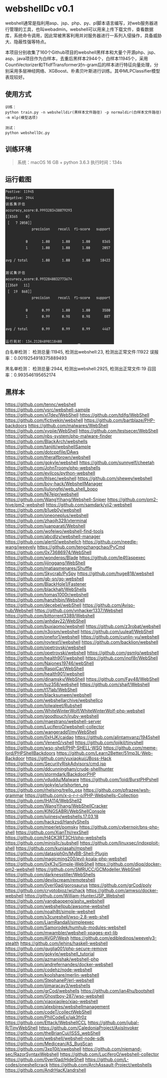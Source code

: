 # webshellDc v0.1

webshell通常是指利用asp、jsp、php、py、pl脚本语言编写，对web服务器进行管理的工具，也叫webadmin。webshell可以用来上传下载文件，查看数据库，系统命令调用，因此常被黑客利用并对服务器进行一系列入侵操作，具备威胁大、隐蔽性强等特点。


本项目分别收集了160个Github项目的webshell黑样本和大量个开源php、jsp、asp、java项目作为白样本，去重后黑样本2944个，白样本11945个，采用CountVectorizer和TfidfTransformer对n-gram后的样本进行特征向量处理，分别采用多层神经网络、XGBoost、朴素贝叶斯进行训练。其中MLPClassifier模型表现较好。



## 使用方式
```
训练：
python train.py -n webshelldir(黑样本文件路径) -p normaldir(白样本文件路径) -m mlp(模型选项)

测试：
python webshellDc.py
```


## 训练环境 

> 系统：macOS 16 GB + python 3.6.3
> 执行时间：134s


## 运行截图 
<!-- ![mlpevaluation](pic/1.jpg) -->
<img src="pic/1.jpg" width = "350" height = "500" div align=center />


白名单检测：
检测总量:11945, 检测出webshell:23, 检测出正常文件:11922
误报率：0.0019254918375889493

黑名单检测：
检测总量:2944, 检测出webshell:2925, 检测出正常文件:19
召回率：0.993546195652174


## 黑样本 

https://github.com/tennc/webshell  
https://github.com/ysrc/webshell-sample
https://github.com/xl7dev/WebShell
https://github.com/tdifg/WebShell
https://github.com/fictivekin/webshell
https://github.com/bartblaze/PHP-backdoors
https://github.com/malwares/WebShell
https://github.com/xypiie/WebShell
https://github.com/testsecer/WebShell
https://github.com/nbs-system/php-malware-finder
https://github.com/BlackArch/webshells
https://github.com/tanjiti/webshellSample
https://github.com/dotcppfile/DAws
https://github.com/theralfbrown/webshell
https://github.com/gokyle/webshell
https://github.com/sunnyelf/cheetah
https://github.com/JohnTroony/php-webshells
https://github.com/evilcos/python-webshell
https://github.com/lhlsec/webshell
https://github.com/shewey/webshell
https://github.com/boy-hack/WebshellManager
https://github.com/liulongfei/web_shell_bopo
https://github.com/Ni7eipr/webshell
https://github.com/WangYihang/Webshell-Sniper
https://github.com/pm2-hive/pm2-webshell
https://github.com/samdark/yii2-webshell
https://github.com/b1ueb0y/webshell
https://github.com/oneoneplus/webshell
https://github.com/zhaojh329/xterminal
https://github.com/juanparati/Webshell
https://github.com/wofeiwo/webshell-find-tools
https://github.com/abcdlzy/webshell-manager
https://github.com/alert0/webshellch
https://github.com/needle-wang/jweevely
https://github.com/tengzhangchao/PyCmd
https://github.com/0x73686974/WebShell
https://github.com/wonderqs/Blade
https://github.com/le4f/aspexec
https://github.com/jijinggang/WebShell
https://github.com/matiasmenares/Shuffle
https://github.com/Skycrab/PySpy
https://github.com/huge818/webshell
https://github.com/gb-sn/go-webshell
https://github.com/BlackHole1/Fastener
https://github.com/blackhalt/WebShells
https://github.com/tomas1000r/webshell
https://github.com/hanzhibin/Webshell
https://github.com/decebel/webShell
https://github.com/Aviso-hub/Webshell
https://github.com/vnhacker1337/Webshell
https://github.com/bittorrent3389/Webshell
https://github.com/anhday22/WebShell
https://github.com/buxiaomo/webshell
https://github.com/z3robat/webshell
https://github.com/n3oism/webshell
https://github.com/uuleaf/WebShell
https://github.com/onefor1/webshell
https://github.com/cunlin-yu/webshell
https://github.com/roytest1/webshell
https://github.com/backlion/webshell
https://github.com/opetrovski/webshell
https://github.com/opetrovski/webshell
https://github.com/gsmlg/webshell
https://github.com/health901/webshell
https://github.com/inof8r/WebShell
https://github.com/Najones19746/webShell
https://github.com/RaspiCar/WebShell
https://github.com/health901/webshell
https://github.com/dinamsky/WebShell
https://github.com/Fay48/WebShell
https://github.com/tuz358/webshell
https://github.com/shajf/Webshell
https://github.com/t17lab/WebShell
https://github.com/blacksunwen/webshell
https://github.com/webshellarchive/webshellco
https://github.com/lolwaleet/Rubshell
https://github.com/WhiteWinterWolf/WhiteWinterWolf-php-webshell
https://github.com/goodtouch/jruby-webshell
https://github.com/maestrano/webshell-server
https://github.com/LuciferoO/webshell-collector
https://github.com/wangeradd1/myWebShell
https://github.com/0xHJK/caidao
https://github.com/alintamvanz/1945shell
https://github.com/Venen0/vshell
https://github.com/lojikil/tinyshell
https://github.com/wso-shell/PHP-SHELL-WSO
https://github.com/meme-lord/PHPShellBackdoors
https://github.com/Learn2Better/51mp3L-Web-Backdoor
https://github.com/yuxiaokui/JBoss-Hack
https://github.com/SecurityRiskAdvisors/cmd.jsp
https://github.com/ddcunningham/crude-shellhunter
https://github.com/stormdark/BackdoorPHP
https://github.com/vduddu/Malware
https://github.com/1oid/BurstPHPshell
https://github.com/gokyle/urlshorten_ng
https://github.com/rhelsing/trello_osx
https://github.com/pfrazee/wsh-grammar
https://github.com/x-o-r-r-o/PHP-Webshells-Collection
https://github.com/IHA114/WebShell2
https://github.com/WangYihang/WebShellCracker
https://github.com/KINGSABRI/WebShellConsole
https://github.com/jujinesy/webshells.17.03.18
https://github.com/hackzsd/HandyShells
https://github.com/mperlet/pomsky
https://github.com/cybernoir/bns-php-shell
https://github.com/XianThi/rexShell
https://github.com/H4CK3RT3CH/php-webshells
https://github.com/minisllc/subshell
https://github.com/linuxsec/indoxploit-shell
https://github.com/kuniasahi/mpshell
https://github.com/datasiph0n/MyBB-Shell-Plugin
https://github.com/magicming200/evil-koala-php-webshell
https://github.com/0xK3v/Simple-WebShell
https://github.com/djoq/docker-pm2-webshell
https://github.com/SMRUCC/GCModeller.WebShell
https://github.com/darknesstiller/WebShells
https://github.com/devilscream/remoteshell
https://github.com/0verl0ad/gorosaurus
https://github.com/grCod/poly
https://github.com/cryptobioz/wizhack
https://github.com/amwso/docker-webshell
https://github.com/William-Hunter/JSP_Webshell
https://github.com/yangbaopeng/ashx_webshell
https://github.com/webshellpub/awsome-webshell
https://github.com/noalh8t/simple-webshell
https://github.com/s3cureshell/wso-2.8-web-shell
https://github.com/LiamRandall/simpleexec
https://github.com/Samorodek/humhub-modules-webshell
https://github.com/mwambler/webshell-xpages-ext-lib
https://github.com/AVGP/Wesh
https://github.com/edibledinos/weevely3-stealth
https://github.com/lehins/haskell-webshell
https://github.com/guglia001/php-secure-remove
https://github.com/gokyle/webshell_tutorial
https://github.com/azmanishak/webshell-php
https://github.com/andrefernandes/docker-webshell
https://github.com/codehz/node-webshell
https://github.com/koolshare/merlin-webshell
https://github.com/StephaneP/erl-webshell
https://github.com/jjjmaracay3/webshells
https://github.com/grCod/webshells
https://github.com/ian4hu/bootshell
https://github.com/Ghostboy-287/wso-webshell
https://github.com/xiaoxiaoleo/xiao-webshell
https://github.com/alexbires/webshellmanagement
https://github.com/codeT/collectWebShell
https://github.com/PhilCodeEx/jak3fr0z
https://github.com/Ettack/WebshellCCL
https://github.com/jubal-R/TinyWebShell
https://github.com/CaledoniaProject/AxisInvoker
https://github.com/theBrianCui/ISSS_webShell
https://github.com/webshell/webshell-node-sdk
https://github.com/Medicean/AS_BugScan
https://github.com/3xp10it/xwebshell
https://github.com/niemand-sec/RazorSyntaxWebshell
https://github.com/LuciferoO/webshell-collector
https://github.com/0verl0ad/HideShell
https://github.com/L-codes/oneshellcrack
https://github.com/ArchAssault-Project/webshells
https://github.com/AndrHacK/andrshell
